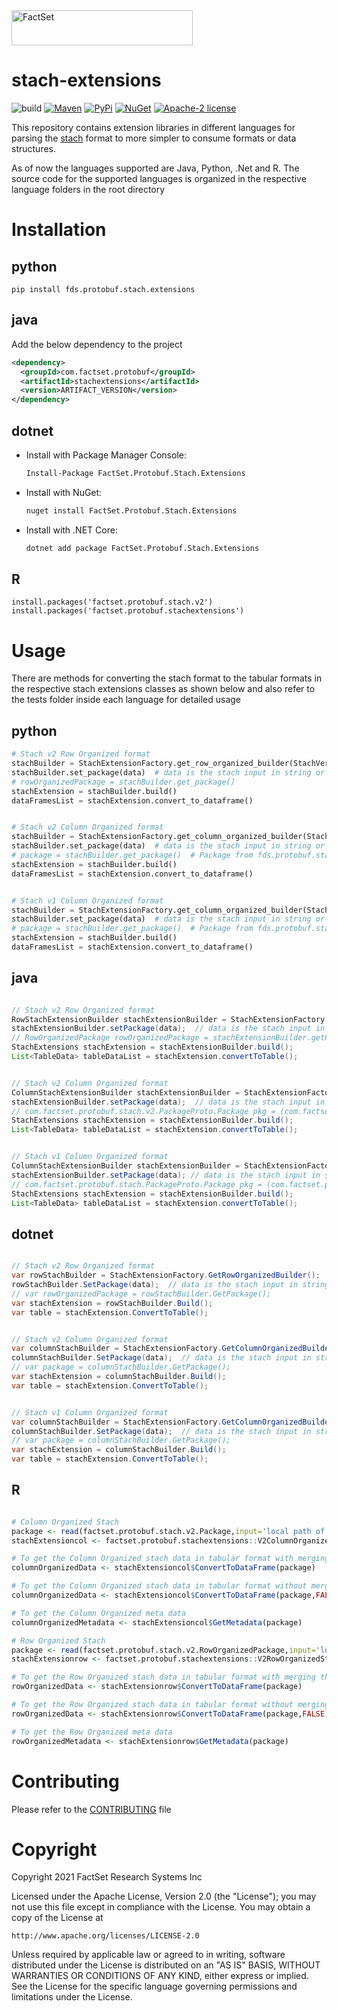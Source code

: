 <img alt="FactSet" src="https://www.factset.com/hubfs/Assets/images/factset-logo.svg" height="56" width="290">

# stach-extensions

![build](https://img.shields.io/badge/Build-Todo-blue)
[![Maven](https://img.shields.io/maven-central/v/com.factset.protobuf/stachextensions)](https://mvnrepository.com/artifact/com.factset.protobuf/stachextensions)
[![PyPi](https://img.shields.io/pypi/v/fds.protobuf.stach.extensions)](https://pypi.org/project/fds.protobuf.stach.extensions/)
[![NuGet](https://img.shields.io/nuget/v/FactSet.Protobuf.Stach.Extensions)](https://www.nuget.org/packages/FactSet.Protobuf.Stach.Extensions)
[![Apache-2 license](https://img.shields.io/badge/license-Apache2-brightgreen.svg)](https://www.apache.org/licenses/LICENSE-2.0)



This repository contains extension libraries in different languages for parsing the [stach](https://factset.github.io/stachschema/#/README) format to more simpler to consume formats or data structures.

As of now the languages supported are Java, Python, .Net and R. The source code for the supported languages is organized in the respective language folders in the root directory

# Installation
 
## python
    
    pip install fds.protobuf.stach.extensions

## java
Add the below dependency to the project
  ```xml
  <dependency>
    <groupId>com.factset.protobuf</groupId>
    <artifactId>stachextensions</artifactId>
    <version>ARTIFACT_VERSION</version>
  </dependency>
  ```
## dotnet

* Install with Package Manager Console:

  ```sh
  Install-Package FactSet.Protobuf.Stach.Extensions
  ```

* Install with NuGet:

  ```sh
  nuget install FactSet.Protobuf.Stach.Extensions
  ```

* Install with .NET Core:

  ```sh
  dotnet add package FactSet.Protobuf.Stach.Extensions
  ```
## R
	install.packages('factset.protobuf.stach.v2')
	install.packages('factset.protobuf.stachextensions')

# Usage

There are methods for converting the stach format to the tabular formats in the respective stach extensions classes as shown below and also refer to the tests folder inside each language for detailed usage

## python

``` python
# Stach v2 Row Organized format
stachBuilder = StachExtensionFactory.get_row_organized_builder(StachVersion.V2)
stachBuilder.set_package(data)  # data is the stach input in string or object format
# rowOrganizedPackage = stachBuilder.get_package()
stachExtension = stachBuilder.build()
dataFramesList = stachExtension.convert_to_dataframe()


# Stach v2 Column Organized format
stachBuilder = StachExtensionFactory.get_column_organized_builder(StachVersion.V2)
stachBuilder.set_package(data)  # data is the stach input in string or object format
# package = stachBuilder.get_package()  # Package from fds.protobuf.stach.v2
stachExtension = stachBuilder.build()
dataFramesList = stachExtension.convert_to_dataframe()


# Stach v1 Column Organized format
stachBuilder = StachExtensionFactory.get_column_organized_builder(StachVersion.V1)
stachBuilder.set_package(data)  # data is the stach input in string or object format
# package = stachBuilder.get_package()  # Package from fds.protobuf.stach
stachExtension = stachBuilder.build()
dataFramesList = stachExtension.convert_to_dataframe()

```

## java
``` java

// Stach v2 Row Organized format
RowStachExtensionBuilder stachExtensionBuilder = StachExtensionFactory.getRowOrganizedBuilder(StachVersion.V2);
stachExtensionBuilder.setPackage(data);  // data is the stach input in string or object format
// RowOrganizedPackage rowOrganizedPackage = stachExtensionBuilder.getPackage();
StachExtensions stachExtension = stachExtensionBuilder.build();
List<TableData> tableDataList = stachExtension.convertToTable();


// Stach v2 Column Organized format
ColumnStachExtensionBuilder stachExtensionBuilder = StachExtensionFactory.getColumnOrganizedBuilder(StachVersion.V2);
stachExtensionBuilder.setPackage(data);  // data is the stach input in string or object format
// com.factset.protobuf.stach.v2.PackageProto.Package pkg = (com.factset.protobuf.stach.v2.PackageProto.Package) stachExtensionBuilder.getPackage();
StachExtensions stachExtension = stachExtensionBuilder.build();
List<TableData> tableDataList = stachExtension.convertToTable();


// Stach v1 Column Organized format
ColumnStachExtensionBuilder stachExtensionBuilder = StachExtensionFactory.getColumnOrganizedBuilder(StachVersion.V1);
stachExtensionBuilder.setPackage(data); // data is the stach input in string or object format
// com.factset.protobuf.stach.PackageProto.Package pkg = (com.factset.protobuf.stach.PackageProto.Package) stachExtensionBuilder.getPackage();
StachExtensions stachExtension = stachExtensionBuilder.build();
List<TableData> tableDataList = stachExtension.convertToTable();

```

## dotnet
``` c#

// Stach v2 Row Organized format
var rowStachBuilder = StachExtensionFactory.GetRowOrganizedBuilder();
rowStachBuilder.SetPackage(data);  // data is the stach input in string or object format
// var rowOrganizedPackage = rowStachBuilder.GetPackage();
var stachExtension = rowStachBuilder.Build();
var table = stachExtension.ConvertToTable();


// Stach v2 Column Organized format
var columnStachBuilder = StachExtensionFactory.GetColumnOrganizedBuilder<Stach.V2.Package>();
columnStachBuilder.SetPackage(data);  // data is the stach input in string or object format
// var package = columnStachBuilder.GetPackage();
var stachExtension = columnStachBuilder.Build();
var table = stachExtension.ConvertToTable();


// Stach v1 Column Organized format
var columnStachBuilder = StachExtensionFactory.GetColumnOrganizedBuilder<Package>();
columnStachBuilder.SetPackage(data);  // data is the stach input in string or object format
// var package = columnStachBuilder.GetPackage();
var stachExtension = columnStachBuilder.Build();
var table = stachExtension.ConvertToTable();

```

## R
``` R

# Column Organized Stach 
package <- read(factset.protobuf.stach.v2.Package,input='local path of your stach extension file')
stachExtensioncol <- factset.protobuf.stachextensions::V2ColumnOrganizedStachExtension$new()

# To get the Column Organized stach data in tabular format with merging the headers 
columnOrganizedData <- stachExtensioncol$ConvertToDataFrame(package)

# To get the Column Organized stach data in tabular format without merging the headers
columnOrganizedData <- stachExtensioncol$ConvertToDataFrame(package,FALSE)

# To get the Column Organized meta data 
columnOrganizedMetadata <- stachExtensioncol$GetMetadata(package)

# Row Organized Stach
package <- read(factset.protobuf.stach.v2.RowOrganizedPackage,input='local path of your stach extension file')
stachExtensionrow <- factset.protobuf.stachextensions::V2RowOrganizedStachExtension$new()

# To get the Row Organized stach data in tabular format with merging the headers
rowOrganizedData <- stachExtensionrow$ConvertToDataFrame(package)

# To get the Row Organized stach data in tabular format without merging the headers
rowOrganizedData <- stachExtensionrow$ConvertToDataFrame(package,FALSE)

# To get the Row Organized meta data 
rowOrganizedMetadata <- stachExtensionrow$GetMetadata(package)

```

# Contributing

Please refer to the [CONTRIBUTING](CONTRIBUTING.md) file
 

# Copyright

Copyright 2021 FactSet Research Systems Inc

Licensed under the Apache License, Version 2.0 (the "License");
you may not use this file except in compliance with the License.
You may obtain a copy of the License at

    http://www.apache.org/licenses/LICENSE-2.0

Unless required by applicable law or agreed to in writing, software
distributed under the License is distributed on an "AS IS" BASIS,
WITHOUT WARRANTIES OR CONDITIONS OF ANY KIND, either express or implied.
See the License for the specific language governing permissions and
limitations under the License.
